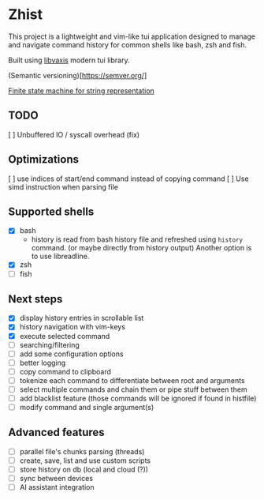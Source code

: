 # Zhist
This project is a lightweight and vim-like tui application designed 
to manage and navigate command history for common shells like bash, zsh and fish.

Built using [libvaxis](https://github.com/rockorager/libvaxis) modern tui library.

(Semantic versioning)[https://semver.org/]

[Finite state machine for string representation](https://burntsushi.net/transducers/#fsa-construction)

## TODO
[ ] Unbuffered IO / syscall overhead (fix)

## Optimizations
[ ] use indices of start/end command instead of copying command
[ ] Use simd instruction when parsing file

## Supported shells
- [X] bash
    - history is read from bash history file and refreshed using `history` command.
        (or maybe directly from history output)
      Another option is to use libreadline.
- [x] zsh
- [ ] fish

## Next steps
- [x] display history entries in scrollable list
- [x] history navigation with vim-keys
- [x] execute selected command
- [ ] searching/filtering
- [ ] add some configuration options
- [ ] better logging
- [ ] copy command to clipboard
- [ ] tokenize each command to differentiate between root and arguments
- [ ] select multiple commands and chain them or pipe stuff between them
- [ ] add blacklist feature (those commands will be ignored if found in histfile)
- [ ] modify command and single argument(s)

## Advanced features

- [ ] parallel file's chunks parsing (threads)
- [ ] create, save, list and use custom scripts
- [ ] store history on db (local and cloud (?))
- [ ] sync between devices
- [ ] AI assistant integration
